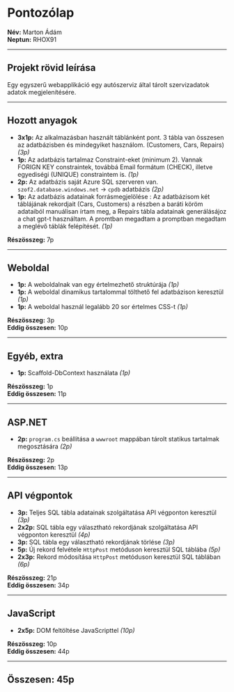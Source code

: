 # Pontozólap

**Név:** Marton Ádám  
**Neptun:** RHOX91  

---

## Projekt rövid leírása
Egy egyszerű webapplikáció egy autószerviz által tárolt szervizadatok adatok megjelenítésére. 

---

## Hozott anyagok

- **3x1p:** Az alkalmazásban használt táblánként pont. 3 tábla van összesen az adatbázisben és mindegyiket használom. (Customers, Cars, Repairs) *(3p)*  
- **1p:** Az adatbázis tartalmaz Constraint-eket (minimum 2). Vannak FORIGN KEY constraintek, továbbá Email formátum (CHECK), illetve egyediségi (UNIQUE) constraintem is.  *(1p)*  
- **2p:** Az adatbázis saját Azure SQL szerveren van. `szof2.database.windows.net` -> `cpdb` adatbázis *(2p)*  
- **1p:** Az adatbázis adatainak forrásmegjelölése : Az adatbázisom két táblájának rekordjait (Cars, Customers) a részben a baráti köröm adataiból manuálisan írtam meg, a Repairs tábla adatainak generálásájoz a chat gpt-t használtam. A promtban megadtam a promptban megadtam a meglévő táblák felépítését. *(1p)*  

**Részösszeg:** 7p  

---

## Weboldal

- **1p:** A weboldalnak van egy értelmezhető struktúrája *(1p)*  
- **1p:** A weboldal dinamikus tartalommal tölthető fel adatbázison keresztül *(1p)*  
- **1p:** A weboldal használ legalább 20 sor értelmes CSS-t *(1p)*  

**Részösszeg:** 3p  
**Eddig összesen:** 10p  

---

## Egyéb, extra

- **1p:** Scaffold-DbContext használata *(1p)*  

**Részösszeg:** 1p  
**Eddig összesen:** 11p  

---

## ASP.NET

- **2p:** `program.cs` beállítása a `wwwroot` mappában tárolt statikus tartalmak megosztására *(2p)*  

**Részösszeg:** 2p  
**Eddig összesen:** 13p  

---

## API végpontok

- **3p:** Teljes SQL tábla adatainak szolgáltatása API végponton keresztül *(3p)*  
- **2x2p:** SQL tábla egy választható rekordjának szolgáltatása API végponton keresztül *(4p)*  
- **3p:** SQL tábla egy választható rekordjának törlése *(3p)*  
- **5p:** Új rekord felvétele `HttpPost` metóduson keresztül SQL táblába *(5p)*  
- **2x3p:** Rekord módosítása `HttpPost` metóduson keresztül SQL táblában *(6p)*  

**Részösszeg:** 21p  
**Eddig összesen:** 34p  

---

## JavaScript

- **2x5p:** DOM feltöltése JavaScripttel *(10p)*  

**Részösszeg:** 10p  
**Eddig összesen:** 44p  

---

## Összesen: 45p
